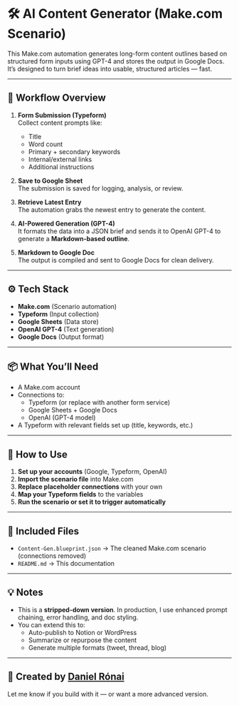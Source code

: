 # 🛠️ AI Content Generator (Make.com Scenario)

This Make.com automation generates long-form content outlines based on structured form inputs using GPT-4 and stores the output in Google Docs. It’s designed to turn brief ideas into usable, structured articles — fast.

---

## 🔄 Workflow Overview

1. **Form Submission (Typeform)**  
   Collect content prompts like:
   - Title
   - Word count
   - Primary + secondary keywords
   - Internal/external links
   - Additional instructions

2. **Save to Google Sheet**  
   The submission is saved for logging, analysis, or review.

3. **Retrieve Latest Entry**  
   The automation grabs the newest entry to generate the content.

4. **AI-Powered Generation (GPT-4)**  
   It formats the data into a JSON brief and sends it to OpenAI GPT-4 to generate a **Markdown-based outline**.

5. **Markdown to Google Doc**  
   The output is compiled and sent to Google Docs for clean delivery.

---

## ⚙️ Tech Stack

- **Make.com** (Scenario automation)
- **Typeform** (Input collection)
- **Google Sheets** (Data store)
- **OpenAI GPT-4** (Text generation)
- **Google Docs** (Output format)

---

## 📦 What You’ll Need

- A Make.com account
- Connections to:
  - Typeform (or replace with another form service)
  - Google Sheets + Google Docs
  - OpenAI (GPT-4 model)
- A Typeform with relevant fields set up (title, keywords, etc.)

---

## 🚀 How to Use

1. **Set up your accounts** (Google, Typeform, OpenAI)
2. **Import the scenario file** into Make.com
3. **Replace placeholder connections** with your own
4. **Map your Typeform fields** to the variables
5. **Run the scenario or set it to trigger automatically**

---

## 📁 Included Files

- `Content-Gen.blueprint.json` → The cleaned Make.com scenario (connections removed)
- `README.md` → This documentation

---

## 💡 Notes

- This is a **stripped-down version**. In production, I use enhanced prompt chaining, error handling, and doc styling.
- You can extend this to:
  - Auto-publish to Notion or WordPress
  - Summarize or repurpose the content
  - Generate multiple formats (tweet, thread, blog)

---

## 🙌 Created by [Daniel Rónai](https://x.com/danielronai)  
Let me know if you build with it — or want a more advanced version.
